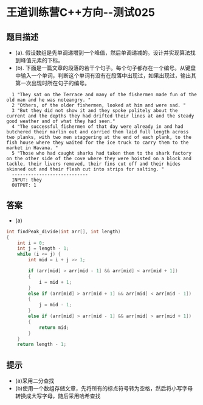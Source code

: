 # 王道训练营C++方向--测试025

## 题目描述

- (a).  假设数组是先单调递增到一个峰值，然后单调递减的。设计并实现算法找到峰值元素的下标。
- (b). 下面是一篇文章的段落的若干个句子。每个句子都存在一个编号。从键盘中输入一个单词，判断这个单词有没有在段落中出现过，如果出现过，输出其第一次出现时所在句子的编号。

```
  1 "They sat on the Terrace and many of the fishermen made fun of the old man and he was noteangry. "
  2 "Others, of the older fishermen, looked at him and were sad. "
  3 "But they did not show it and they spoke politely about the current and the depths they had drifted their lines at and the steady good weather and of what they had seen." 
  4 "The successful fishermen of that day were already in and had butchered their marlin out and carried them laid full length across two planks, with two men staggering at the end of each plank, to the fish house where they waited for the ice truck to carry them to the market in Havana. "
  5 "Those who had caught sharks had taken them to the shark factory on the other side of the cove where they were hoisted on a block and tackle, their livers removed, their fins cut off and their hides skinned out and their flesh cut into strips for salting. "
  ----------------------------
  INPUT: they
  OUTPUT: 1
```

## 答案

- (a)

```c
int findPeak_divide(int arr[], int length)
{
	int i = 0;
	int j = length - 1;
	while (i <= j) {
		int mid = i + j >> 1;

		if (arr[mid] > arr[mid - 1] && arr[mid] < arr[mid + 1]) 
        {
			i = mid + 1;	
		}
		else if (arr[mid] > arr[mid + 1] && arr[mid] < arr[mid - 1])
        {
			j = mid - 1;
		}
		else if (arr[mid] > arr[mid - 1] && arr[mid] > arr[mid + 1]) 
        {
			return mid;
		}
	}
	return length - 1;


```

## 提示

- (a)采用二分查找
- (b)使用一个数组存储文章，先将所有的标点符号转为空格，然后将小写字母转换成大写字母，随后采用哈希查找